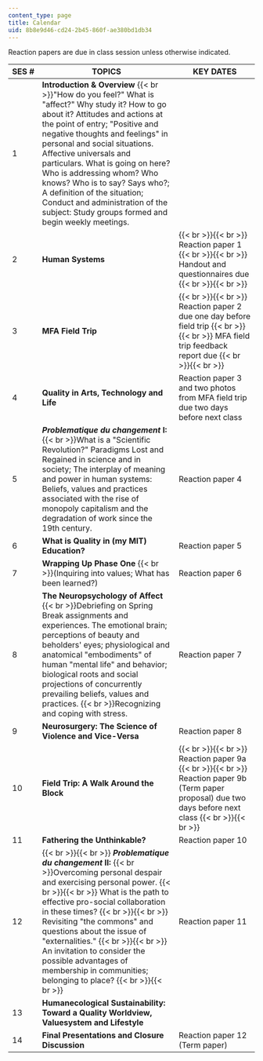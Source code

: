 ```yaml
---
content_type: page
title: Calendar
uid: 8b8e9d46-cd24-2b45-860f-ae380bd1db34
---
```


Reaction papers are due in class session unless otherwise indicated.

| SES # | TOPICS | KEY DATES |
| --- | --- | --- |
| 1 | **Introduction & Overview**  {{< br >}}"How do you feel?" What is "affect?" Why study it? How to go about it? Attitudes and actions at the point of entry; "Positive and negative thoughts and feelings" in personal and social situations. Affective universals and particulars. What is going on here? Who is addressing whom? Who knows? Who is to say? Says who?; A definition of the situation; Conduct and administration of the subject: Study groups formed and begin weekly meetings. | &nbsp; |
| 2 | **Human Systems** |  {{< br >}}{{< br >}} Reaction paper 1 {{< br >}}{{< br >}} Handout and questionnaires due {{< br >}}{{< br >}}  |
| 3 | **MFA Field Trip** |  {{< br >}}{{< br >}} Reaction paper 2 due one day before field trip {{< br >}}{{< br >}} MFA field trip feedback report due {{< br >}}{{< br >}}  |
| 4 | **Quality in Arts, Technology and Life** | Reaction paper 3 and two photos from MFA field trip due two days before next class |
| 5 | **_Problematique du changement_ I:**  {{< br >}}What is a "Scientific Revolution?" Paradigms Lost and Regained in science and in society; The interplay of meaning and power in human systems: Beliefs, values and practices associated with the rise of monopoly capitalism and the degradation of work since the 19th century. | Reaction paper 4 |
| 6 | **What is Quality in (my MIT) Education?** | Reaction paper 5 |
| 7 | **Wrapping Up Phase One**  {{< br >}}(Inquiring into values; What has been learned?) | Reaction paper 6 |
| 8 | **The Neuropsychology of Affect**  {{< br >}}Debriefing on Spring Break assignments and experiences. The emotional brain; perceptions of beauty and beholders' eyes; physiological and anatomical "embodiments" of human "mental life" and behavior; biological roots and social projections of concurrently prevailing beliefs, values and practices.  {{< br >}}Recognizing and coping with stress. | Reaction paper 7 |
| 9 | **Neurosurgery: The Science of Violence and Vice-Versa** | Reaction paper 8 |
| 10 | **Field Trip: A Walk Around the Block** |  {{< br >}}{{< br >}} Reaction paper 9a {{< br >}}{{< br >}} Reaction paper 9b (Term paper proposal) due two days before next class {{< br >}}{{< br >}}  |
| 11 | **Fathering the Unthinkable?** | Reaction paper 10 |
| 12 |  {{< br >}}{{< br >}} **_Problematique du changement_ II:**  {{< br >}}Overcoming personal despair and exercising personal power. {{< br >}}{{< br >}} What is the path to effective pro-social collaboration in these times? {{< br >}}{{< br >}} Revisiting "the commons" and questions about the issue of "externalities." {{< br >}}{{< br >}} An invitation to consider the possible advantages of membership in communities; belonging to place? {{< br >}}{{< br >}}  | Reaction paper 11 |
| 13 | **Humanecological Sustainability: Toward a Quality Worldview, Valuesystem and Lifestyle** | &nbsp; |
| 14 | **Final Presentations and Closure Discussion** | Reaction paper 12 (Term paper)